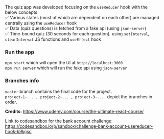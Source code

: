 The quiz app was developed focusing on the `useReducer` hook with the below concepts:<br>
✅ Various states (most of which are dependent on each other) are managed centrally using the `useReducer` hook<br>
✅ Data (quiz questions) is fetched from a fake api (using `json-server`)<br>
✅ Time-bound quiz (30 seconds for each question), using `setInterval`, `clearInterval` JS functions and `useEffect` hook<br>

### Run the app
`npm start` which will open the UI at `http://localhost:3000`<br>
`npm run server` which will run the fake api using `json-server`<br>

### Branches info
`master` branch contains the final code for the project.<br>
`project-1-... , project-2-... , project-3-....` depict the branches in order.<br>

**Credits:** https://www.udemy.com/course/the-ultimate-react-course/

Link to codesandbox for the bank account challenge: https://codesandbox.io/p/sandbox/challenge-bank-account-usereducer-hook-k9kgsc

